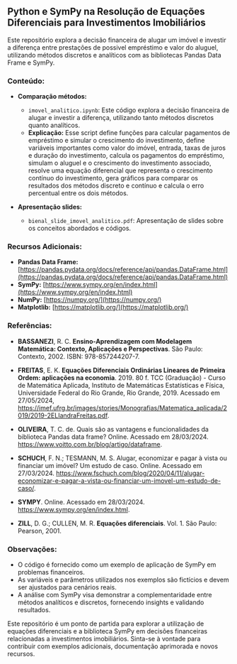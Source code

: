 ## Python e SymPy na Resolução de Equações Diferenciais para Investimentos Imobiliários

Este repositório explora a decisão financeira de alugar um imóvel e investir a diferença entre prestações de possivel empréstimo e valor do aluguel, utilizando métodos discretos e analíticos com as bibliotecas Pandas Data Frame e SymPy.

### Conteúdo:

* **Comparação métodos:**
    * `imovel_analitico.ipynb`: Este código explora a decisão financeira de alugar e investir a diferença, utilizando tanto métodos discretos quanto analíticos.
    * **Explicação:**  Esse script define funções para calcular pagamentos de empréstimo e simular o crescimento do investimento, define variáveis importantes como valor do imóvel, entrada, taxas de juros e duração do investimento, calcula os pagamentos do empréstimo, simulam o aluguel e o crescimento do investimento associado, resolve uma equação diferencial que representa o crescimento contínuo do investimento, gera gráficos para comparar os resultados dos métodos discreto e contínuo e calcula o erro percentual entre os dois métodos.

* **Apresentação slides:**
    * `bienal_slide_imovel_analitico.pdf`: Apresentação de slides sobre os conceitos abordados e códigos.


### Recursos Adicionais:

* **Pandas Data Frame:**  [https://pandas.pydata.org/docs/reference/api/pandas.DataFrame.html](https://pandas.pydata.org/docs/reference/api/pandas.DataFrame.html)
* **SymPy:**  [https://www.sympy.org/en/index.html](https://www.sympy.org/en/index.html)
* **NumPy:**  [https://numpy.org/](https://numpy.org/)
* **Matplotlib:**  [https://matplotlib.org/](https://matplotlib.org/)

### Referências:

* **BASSANEZI**, R. C. **Ensino-Aprendizagem com Modelagem Matemática: Contexto, Aplicações e Perspectivas**. São Paulo: Contexto, 2002. ISBN: 978-857244207-7. 

* **FREITAS**, E. K. **Equações Diferenciais Ordinárias Lineares de Primeira Ordem: aplicações na economia**. 2019. 80 f. TCC (Graduação) - Curso de Matemática Aplicada, Instituto de Matemáticas Estatísticas e Física, Universidade Federal do Rio Grande, Rio Grande, 2019. Acessado em 27/05/2024, https://imef.ufrg.br/images/stories/Monografias/Matematica_aplicada/2019/2019-2ELIandraFreitas.pdf. 

* **OLIVEIRA**, T. C. de. Quais são as vantagens e funcionalidades da biblioteca Pandas data frame? Online. Acessado em 28/03/2024. https://www.voitto.com.br/blog/artigo/dataframe.

* **SCHUCH**, F. N.; TESMANN, M. S. Alugar, economizar e pagar à vista ou financiar um imóvel? Um estudo de caso. Online. Acessado em 27/03/2024. https://www.fschuch.com/blog/2020/04/11/alugar-economizar-e-pagar-a-vista-ou-financiar-um-imovel-um-estudo-de-caso/. 

* **SYMPY**. Online. Acessado em 28/03/2024. https://www.sympy.org/en/index.html. 

* **ZILL**, D. G.; CULLEN, M. R. **Equações diferenciais**. Vol. 1. São Paulo: Pearson, 2001.

### Observações:

* O código é fornecido como um exemplo de aplicação de SymPy em problemas financeiros. 
* As variáveis e parâmetros utilizados nos exemplos são fictícios e devem ser ajustados para cenários reais.
* A análise com SymPy visa demonstrar a complementaridade entre métodos analíticos e discretos, fornecendo insights e validando resultados.

Este repositório é um ponto de partida para explorar a utilização de equações diferenciais e a biblioteca SymPy em decisões financeiras relacionadas a investimentos imobiliários. Sinta-se à vontade para contribuir com exemplos adicionais, documentação aprimorada e novos recursos. 
